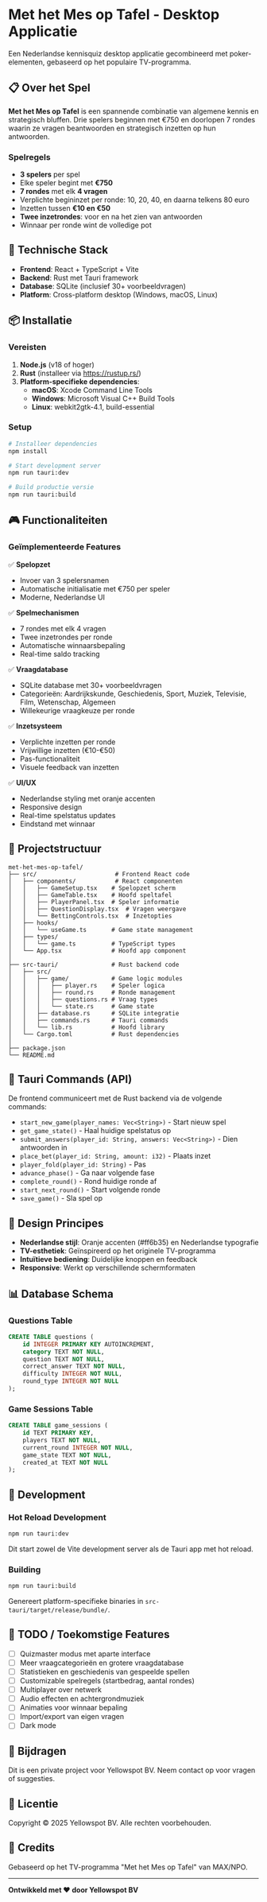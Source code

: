 # Met het Mes op Tafel - Desktop Applicatie

Een Nederlandse kennisquiz desktop applicatie gecombineerd met poker-elementen, gebaseerd op het populaire TV-programma.

## 📋 Over het Spel

**Met het Mes op Tafel** is een spannende combinatie van algemene kennis en strategisch bluffen. Drie spelers beginnen met €750 en doorlopen 7 rondes waarin ze vragen beantwoorden en strategisch inzetten op hun antwoorden.

### Spelregels

- **3 spelers** per spel
- Elke speler begint met **€750**
- **7 rondes** met elk **4 vragen**
- Verplichte begininzet per ronde: 10, 20, 40, en daarna telkens 80 euro
- Inzetten tussen **€10 en €50**
- **Twee inzetrondes**: voor en na het zien van antwoorden
- Winnaar per ronde wint de volledige pot

## 🚀 Technische Stack

- **Frontend**: React + TypeScript + Vite
- **Backend**: Rust met Tauri framework
- **Database**: SQLite (inclusief 30+ voorbeeldvragen)
- **Platform**: Cross-platform desktop (Windows, macOS, Linux)

## 📦 Installatie

### Vereisten

1. **Node.js** (v18 of hoger)
2. **Rust** (installeer via https://rustup.rs/)
3. **Platform-specifieke dependencies**:
   - **macOS**: Xcode Command Line Tools
   - **Windows**: Microsoft Visual C++ Build Tools
   - **Linux**: webkit2gtk-4.1, build-essential

### Setup

```bash
# Installeer dependencies
npm install

# Start development server
npm run tauri:dev

# Build productie versie
npm run tauri:build
```

## 🎮 Functionaliteiten

### Geïmplementeerde Features

✅ **Spelopzet**
- Invoer van 3 spelersnamen
- Automatische initialisatie met €750 per speler
- Moderne, Nederlandse UI

✅ **Spelmechanismen**
- 7 rondes met elk 4 vragen
- Twee inzetrondes per ronde
- Automatische winnaarsbepaling
- Real-time saldo tracking

✅ **Vraagdatabase**
- SQLite database met 30+ voorbeeldvragen
- Categorieën: Aardrijkskunde, Geschiedenis, Sport, Muziek, Televisie, Film, Wetenschap, Algemeen
- Willekeurige vraagkeuze per ronde

✅ **Inzetsysteem**
- Verplichte inzetten per ronde
- Vrijwillige inzetten (€10-€50)
- Pas-functionaliteit
- Visuele feedback van inzetten

✅ **UI/UX**
- Nederlandse styling met oranje accenten
- Responsive design
- Real-time spelstatus updates
- Eindstand met winnaar

## 📁 Projectstructuur

```
met-het-mes-op-tafel/
├── src/                      # Frontend React code
│   ├── components/           # React componenten
│   │   ├── GameSetup.tsx    # Spelopzet scherm
│   │   ├── GameTable.tsx    # Hoofd speltafel
│   │   ├── PlayerPanel.tsx  # Speler informatie
│   │   ├── QuestionDisplay.tsx  # Vragen weergave
│   │   └── BettingControls.tsx  # Inzetopties
│   ├── hooks/
│   │   └── useGame.ts       # Game state management
│   ├── types/
│   │   └── game.ts          # TypeScript types
│   └── App.tsx              # Hoofd app component
│
├── src-tauri/               # Rust backend code
│   ├── src/
│   │   ├── game/            # Game logic modules
│   │   │   ├── player.rs    # Speler logica
│   │   │   ├── round.rs     # Ronde management
│   │   │   ├── questions.rs # Vraag types
│   │   │   └── state.rs     # Game state
│   │   ├── database.rs      # SQLite integratie
│   │   ├── commands.rs      # Tauri commands
│   │   └── lib.rs           # Hoofd library
│   └── Cargo.toml           # Rust dependencies
│
├── package.json
└── README.md
```

## 🎯 Tauri Commands (API)

De frontend communiceert met de Rust backend via de volgende commands:

- `start_new_game(player_names: Vec<String>)` - Start nieuw spel
- `get_game_state()` - Haal huidige spelstatus op
- `submit_answers(player_id: String, answers: Vec<String>)` - Dien antwoorden in
- `place_bet(player_id: String, amount: i32)` - Plaats inzet
- `player_fold(player_id: String)` - Pas
- `advance_phase()` - Ga naar volgende fase
- `complete_round()` - Rond huidige ronde af
- `start_next_round()` - Start volgende ronde
- `save_game()` - Sla spel op

## 🎨 Design Principes

- **Nederlandse stijl**: Oranje accenten (#ff6b35) en Nederlandse typografie
- **TV-esthetiek**: Geïnspireerd op het originele TV-programma
- **Intuïtieve bediening**: Duidelijke knoppen en feedback
- **Responsive**: Werkt op verschillende schermformaten

## 📊 Database Schema

### Questions Table
```sql
CREATE TABLE questions (
    id INTEGER PRIMARY KEY AUTOINCREMENT,
    category TEXT NOT NULL,
    question TEXT NOT NULL,
    correct_answer TEXT NOT NULL,
    difficulty INTEGER NOT NULL,
    round_type INTEGER NOT NULL
);
```

### Game Sessions Table
```sql
CREATE TABLE game_sessions (
    id TEXT PRIMARY KEY,
    players TEXT NOT NULL,
    current_round INTEGER NOT NULL,
    game_state TEXT NOT NULL,
    created_at TEXT NOT NULL
);
```

## 🔧 Development

### Hot Reload Development

```bash
npm run tauri:dev
```

Dit start zowel de Vite development server als de Tauri app met hot reload.

### Building

```bash
npm run tauri:build
```

Genereert platform-specifieke binaries in `src-tauri/target/release/bundle/`.

## 📝 TODO / Toekomstige Features

- [ ] Quizmaster modus met aparte interface
- [ ] Meer vraagcategorieën en grotere vraagdatabase
- [ ] Statistieken en geschiedenis van gespeelde spellen
- [ ] Customizable spelregels (startbedrag, aantal rondes)
- [ ] Multiplayer over netwerk
- [ ] Audio effecten en achtergrondmuziek
- [ ] Animaties voor winnaar bepaling
- [ ] Import/export van eigen vragen
- [ ] Dark mode

## 🤝 Bijdragen

Dit is een private project voor Yellowspot BV. Neem contact op voor vragen of suggesties.

## 📄 Licentie

Copyright © 2025 Yellowspot BV. Alle rechten voorbehouden.

## 🙏 Credits

Gebaseerd op het TV-programma "Met het Mes op Tafel" van MAX/NPO.

---

**Ontwikkeld met ❤️ door Yellowspot BV**
